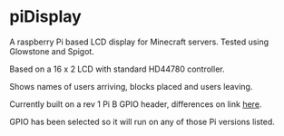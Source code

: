 piDisplay
=========

A raspberry Pi based LCD display for Minecraft servers. Tested using Glowstone and Spigot.

Based on a 16 x 2 LCD with standard HD44780 controller.

Shows names of users arriving, blocks placed and users leaving.

Currently built on a rev 1 Pi B GPIO header, differences on link [here](https://raspi.tv/2014/rpi-gpio-quick-reference-updated-for-raspberry-pi-b).

GPIO has been selected so it will run on any of those Pi versions listed.
